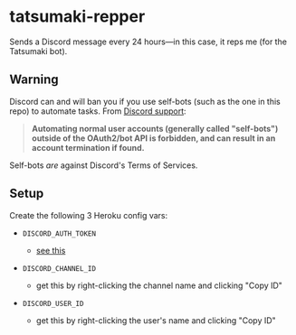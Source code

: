 # tatsumaki-repper

Sends a Discord message every 24 hours—in this case, it reps me (for the Tatsumaki bot).

## Warning

Discord can and will ban you if you use self-bots (such as the one in this repo) to automate tasks. From [Discord support](https://support.discordapp.com/hc/en-us/articles/115002192352-Automated-user-accounts-self-bots-):

> **Automating normal user accounts (generally called "self-bots") outside of the OAuth2/bot API is forbidden, and can result in an account termination if found.**

Self-bots _are_ against Discord's Terms of Services.

## Setup

Create the following 3 Heroku config vars:

-   `DISCORD_AUTH_TOKEN`

    -   [see this](https://github.com/Tyrrrz/DiscordChatExporter/wiki/Obtaining-Token-and-Channel-IDs#how-to-get-user-token)

-   `DISCORD_CHANNEL_ID`

    -   get this by right-clicking the channel name and clicking "Copy ID"

-   `DISCORD_USER_ID`
    -   get this by right-clicking the user's name and clicking "Copy ID"

